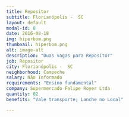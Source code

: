 ```yaml
---
title: Repositor
subtitle: Florianópolis -  SC
layout: default
modal-id: 8
date: 2016-08-18
img: hiperbom.png
thumbnail: hiperbom.png
alt: image-alt
description: "Duas vagas para Repositor"
job: Repositor
city: Florianópolis -  SC
neighborhood: Campeche
salary: Não Informado
requirements: "Ensino fundamental"
company: Supermercado Felipe Royer Ltda
quantity: 02
benefits: "Vale transporte; Lanche no Local"

---
```

